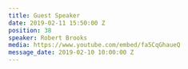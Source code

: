 ```yaml
---
title: Guest Speaker
date: 2019-02-11 15:50:00 Z
position: 38
speaker: Robert Brooks
media: https://www.youtube.com/embed/fa5CqGhaueQ
message_date: 2019-02-10 10:00:00 Z
---
```


